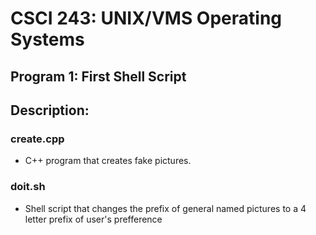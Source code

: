 # CSCI 243: UNIX/VMS Operating Systems
## Program 1: First Shell Script
## Description:

### create.cpp
- C++ program that creates fake pictures.

### doit.sh
- Shell script that changes the prefix of general named pictures to a 4 letter prefix of user's prefference
